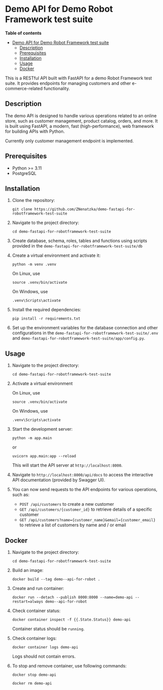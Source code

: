 # Demo API for Demo Robot Framework test suite

**Table of contents**

- [Demo API for Demo Robot Framework test suite](#demo-api-for-demo-robot-framework-test-suite)
  - [Description](#description)
  - [Prerequisites](#prerequisites)
  - [Installation](#installation)
  - [Usage](#usage)
  - [Docker](#docker)

This is a RESTful API built with FastAPI for a demo Robot Framework test suite. It provides endpoints for managing customers and other e-commerce-related functionality.

## Description

The demo API is designed to handle various operations related to an online store, such as customer management, product catalog, orders, and more. It is built using FastAPI, a modern, fast (high-performance), web framework for building APIs with Python.

Currently only customer management endpoint is implemented.

## Prerequisites

- Python >= 3.11
- PostgreSQL

## Installation

1. Clone the repository:

    `git clone https://github.com/ZNenatzka/demo-fastapi-for-robotframework-test-suite`

2. Navigate to the project directory:

    `cd demo-fastapi-for-robotframework-test-suite`

3. Create database, schema, roles, tables and functions using scripts provided in the `demo-fastapi-for-robotframework-test-suite/db`

4. Create a virtual environment and activate it:

    `python -m venv .venv`

    On Linux, use

    `source .venv/bin/activate`

    On Windows, use

    `.venv\Scripts\activate`

5. Install the required dependencies:

    `pip install -r requirements.txt`

6. Set up the environment variables for the database connection and other configurations in the `demo-fastapi-for-robotframework-test-suite/.env` and `demo-fastapi-for-robotframework-test-suite/app/config.py`.

## Usage

1. Navigate to the project directory:

    `cd demo-fastapi-for-robotframework-test-suite`

2. Activate a virtual environment

    On Linux, use

    `source .venv/bin/activate`

    On Windows, use

    `.venv\Scripts\activate`

3. Start the development server:

    `python -m app.main`

    or

    `uvicorn app.main:app --reload`

    This will start the API server at `http://localhost:8000`.

4. Navigate to `http://localhost:8000/api/docs` to access the interactive API documentation (provided by Swagger UI).

5. You can now send requests to the API endpoints for various operations, such as:

   - `POST /api/customers` to create a new customer
   - `GET /api/customers/{customer_id}` to retrieve details of a specific customer
   - `GET /api/customers?name={customer_name}&email={customer_email}` to retrieve a list of customers by name and / or email

## Docker

1. Navigate to the project directory:

    `cd demo-fastapi-for-robotframework-test-suite`

2. Build an image:

    `docker build --tag demo--api-for-robot .`

3. Create and run container:

    `docker run --detach --publish 8000:8000 --name=demo-api --restart=always demo--api-for-robot`

4. Check container status:

    `docker container inspect -f {{.State.Status}} demo-api`

    Container status should be `running`.

5. Check container logs:

    `docker container logs demo-api`

    Logs should not contain errors.

6. To stop and remove container, use following commands:

    `docker stop demo-api`

    `docker rm demo-api`
